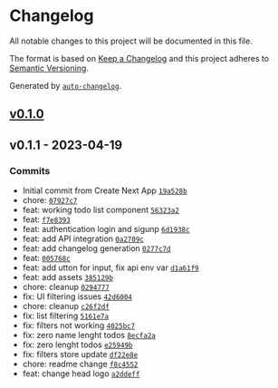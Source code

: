 # Changelog

All notable changes to this project will be documented in this file.

The format is based on [Keep a Changelog](https://keepachangelog.com/en/1.0.0/)
and this project adheres to [Semantic Versioning](https://semver.org/spec/v2.0.0.html).

Generated by [`auto-changelog`](https://github.com/CookPete/auto-changelog).

## [v0.1.0](https://github.com/alozionn/app-todo-ui/compare/v0.1.1...v0.1.0)

## v0.1.1 - 2023-04-19

### Commits

- Initial commit from Create Next App [`19a528b`](https://github.com/alozionn/app-todo-ui/commit/19a528bf031b30de89dbffa8092df01e1c3310cc)
- chore: [`07927c7`](https://github.com/alozionn/app-todo-ui/commit/07927c7ab39a55c3cb156ecefa6c0025baab4eb6)
- feat: working todo list component [`56323a2`](https://github.com/alozionn/app-todo-ui/commit/56323a20823ee5818bb1eeaca5b31cc1870bdfcb)
- feat: [`f7e8393`](https://github.com/alozionn/app-todo-ui/commit/f7e839329a2596bd10e8580da357690aeaea7de6)
- feat: authentication login and sigunp [`6d1938c`](https://github.com/alozionn/app-todo-ui/commit/6d1938caef3c12d7cb46758dba416bdba708f940)
- feat: add API integration [`0a2709c`](https://github.com/alozionn/app-todo-ui/commit/0a2709cc4d25fab32616f40596f74b54f66d28c0)
- feat: add changelog generation [`0277c7d`](https://github.com/alozionn/app-todo-ui/commit/0277c7df70fb1af4e99f8dcc8588723fa994e823)
- feat: [`005768c`](https://github.com/alozionn/app-todo-ui/commit/005768ca638dc0bc82acde5edd625d8949723621)
- feat: add utton for input, fix api env var [`d1a61f9`](https://github.com/alozionn/app-todo-ui/commit/d1a61f9cb9170bdb37ef6b438f8b5f6ed92e009f)
- feat: add assets [`385129b`](https://github.com/alozionn/app-todo-ui/commit/385129b7db814aa118dec4accb32db9eef51fe7a)
- chore: cleanup [`0294777`](https://github.com/alozionn/app-todo-ui/commit/0294777f73a1d46a9ee20cfe84b051b80a0e71be)
- fix: UI filtering issues [`42d6004`](https://github.com/alozionn/app-todo-ui/commit/42d6004c9c225d9aeb97de3610b899ea1a0cfd61)
- chore: cleanup [`c26f2df`](https://github.com/alozionn/app-todo-ui/commit/c26f2df974a32143aa94571fd471be88dfc596a9)
- fix: list filtering [`5161e7a`](https://github.com/alozionn/app-todo-ui/commit/5161e7a8cb99968840b855675ccb6b1aba8fdbdc)
- fix: filters not working [`4025bc7`](https://github.com/alozionn/app-todo-ui/commit/4025bc7b70437a66bed0a0c44925f78f72ba21bc)
- fix: zero name lenght todos [`8ecfa2a`](https://github.com/alozionn/app-todo-ui/commit/8ecfa2a0310a62c70fa465faaa18a9513f9a0500)
- fix: zero lenght todos [`e25949b`](https://github.com/alozionn/app-todo-ui/commit/e25949b85e439488bea66d000d61a4e4ab90704a)
- fix: filters store update [`df22e8e`](https://github.com/alozionn/app-todo-ui/commit/df22e8e6b59df371dc49da41f672f5228639aac0)
- chore: readme change [`f8c4552`](https://github.com/alozionn/app-todo-ui/commit/f8c4552fb275e87e34c55ae059c7b125ce12cf3a)
- feat: change head logo [`a2ddeff`](https://github.com/alozionn/app-todo-ui/commit/a2ddeff53c3bbf74fdfd5752033e8fee59252444)

